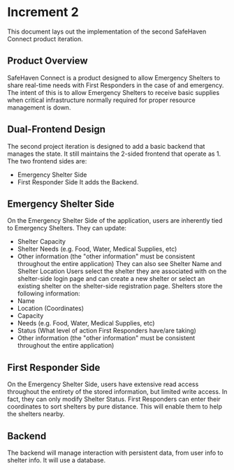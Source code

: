 # Increment 2

This document lays out the implementation of the second SafeHaven Connect product iteration.

## Product Overview

SafeHaven Connect is a product designed to allow Emergency Shelters to share real-time needs with First Responders in the case of and emergency. The intent of this is to allow Emergency Shelters to receive basic supplies when critical infrastructure normally required for proper resource management is down.

## Dual-Frontend Design

The second project iteration is designed to add a basic backend that manages the state. It still maintains the 2-sided frontend that operate as 1.
The two frontend sides are:
- Emergency Shelter Side
- First Responder Side
It adds the Backend.

## Emergency Shelter Side

On the Emergency Shelter Side of the application, users are inherently tied to Emergency Shelters. They can update:
- Shelter Capacity
- Shelter Needs (e.g. Food, Water, Medical Supplies, etc)
- Other information (the "other information" must be consistent throughout the entire application)
They can also see Shelter Name and Shelter Location
Users select the shelter they are associated with on the shelter-side login page and can create a new shelter or select an existing shelter on the shelter-side registration page.
Shelters store the following information:
- Name
- Location (Coordinates)
- Capacity
- Needs (e.g. Food, Water, Medical Supplies, etc)
- Status (What level of action First Responders have/are taking)
- Other information (the "other information" must be consistent throughout the entire application)

## First Responder Side
On the Emergency Shelter Side, users have extensive read access throughout the entirety of the stored information, but limited write access. In fact, they can only modify Shelter Status.
First Responders can enter their coordinates to sort shelters by pure distance. This will enable them to help the shelters nearby.

## Backend

The backend will manage interaction with persistent data, from user info to shelter info. It will use a database.